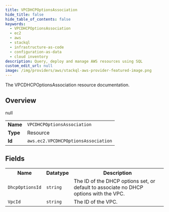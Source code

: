 ```yaml
---
title: VPCDHCPOptionsAssociation
hide_title: false
hide_table_of_contents: false
keywords:
  - VPCDHCPOptionsAssociation
  - ec2
  - aws
  - stackql
  - infrastructure-as-code
  - configuration-as-data
  - cloud inventory
description: Query, deploy and manage AWS resources using SQL
custom_edit_url: null
image: /img/providers/aws/stackql-aws-provider-featured-image.png
---
```

The VPCDHCPOptionsAssociation resource documentation.

## Overview
<table><tbody>
<tr><td><b>Name</b></td><td><code>VPCDHCPOptionsAssociation</code></td></tr>
<tr><td><b>Type</b></td><td>Resource</td></tr>
null
<tr><td><b>Id</b></td><td><code>aws.ec2.VPCDHCPOptionsAssociation</code></td></tr>
</tbody></table>

## Fields
<table><tbody>
<tr><th>Name</th><th>Datatype</th><th>Description</th></tr>
<tr><td><code>DhcpOptionsId</code></td><td><code>string</code></td><td>The ID of the DHCP options set, or default to associate no DHCP options with the VPC.</td></tr><tr><td><code>VpcId</code></td><td><code>string</code></td><td>The ID of the VPC.</td></tr>
</tbody></table>